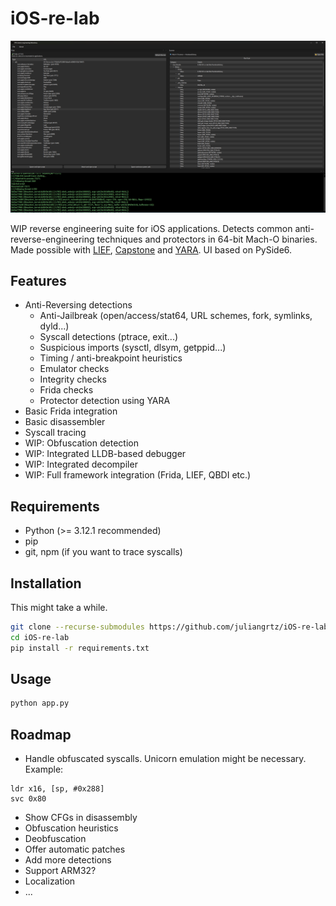 # iOS-re-lab

![iOS RE Lab](img/preview.png)

WIP reverse engineering suite for iOS applications. Detects common anti-reverse-engineering techniques and protectors in
64-bit Mach-O binaries. Made possible with [LIEF](https://lief.re/), [Capstone](http://www.capstone-engine.org/)
and [YARA](https://github.com/VirusTotal/yara). UI based on PySide6.

## Features

- Anti-Reversing detections
    - Anti-Jailbreak (open/access/stat64, URL schemes, fork, symlinks, dyld...)
    - Syscall detections (ptrace, exit...)
    - Suspicious imports (sysctl, dlsym, getppid...)
    - Timing / anti-breakpoint heuristics
    - Emulator checks
    - Integrity checks
    - Frida checks
    - Protector detection using YARA
- Basic Frida integration
- Basic disassembler
- Syscall tracing
- WIP: Obfuscation detection
- WIP: Integrated LLDB-based debugger
- WIP: Integrated decompiler
- WIP: Full framework integration (Frida, LIEF, QBDI etc.)

## Requirements

- Python (>= 3.12.1 recommended)
- pip
- git, npm (if you want to trace syscalls)

## Installation

This might take a while.

```bash
git clone --recurse-submodules https://github.com/juliangrtz/iOS-re-lab
cd iOS-re-lab
pip install -r requirements.txt
```

## Usage

```bash
python app.py
```

## Roadmap

- Handle obfuscated syscalls. Unicorn emulation might be necessary. Example:

```arm
ldr x16, [sp, #0x288]
svc 0x80
```

- Show CFGs in disassembly
- Obfuscation heuristics
- Deobfuscation
- Offer automatic patches
- Add more detections
- Support ARM32?
- Localization
- ...